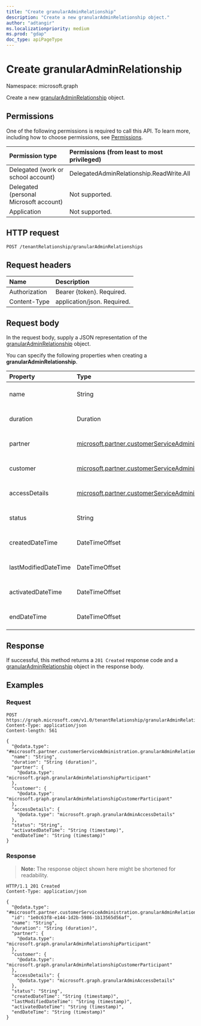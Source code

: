 ```yaml
---
title: "Create granularAdminRelationship"
description: "Create a new granularAdminRelationship object."
author: "adtangir"
ms.localizationpriority: medium
ms.prod: "gdap"
doc_type: apiPageType
---
```


# Create granularAdminRelationship
Namespace: microsoft.graph



Create a new [granularAdminRelationship](../resources/granularadminrelationship.md) object.

## Permissions
One of the following permissions is required to call this API. To learn more, including how to choose permissions, see [Permissions](/graph/permissions-reference).

|Permission type|Permissions (from least to most privileged)|
|:---|:---|
|Delegated (work or school account)| DelegatedAdminRelationship.ReadWrite.All |
|Delegated (personal Microsoft account)| Not supported. |
|Application| Not supported. |

## HTTP request

<!-- {
  "blockType": "ignored"
}
-->
``` http
POST /tenantRelationship/granularAdminRelationships
```

## Request headers
|Name|Description|
|:---|:---|
|Authorization|Bearer {token}. Required.|
|Content-Type|application/json. Required.|

## Request body
In the request body, supply a JSON representation of the [granularAdminRelationship](../resources/granularadminrelationship.md) object.

You can specify the following properties when creating a **granularAdminRelationship**.

|Property|Type|Description|
|:---|:---|:---|
|name|String|**TODO: Add Description** Required.|
|duration|Duration|**TODO: Add Description** Required.|
|partner|[microsoft.partner.customerServiceAdministration.granularAdminRelationshipParticipant](../resources/granularadminrelationshipparticipant.md)|**TODO: Add Description** Required.|
|customer|[microsoft.partner.customerServiceAdministration.granularAdminRelationshipCustomerParticipant](../resources/granularadminrelationshipcustomerparticipant.md)|**TODO: Add Description** Optional.|
|accessDetails|[microsoft.partner.customerServiceAdministration.granularAdminAccessDetails](../resources/granularadminaccessdetails.md)|**TODO: Add Description** Required.|
|status|String|**TODO: Add Description** Optional.|
|createdDateTime|DateTimeOffset|**TODO: Add Description** Optional.|
|lastModifiedDateTime|DateTimeOffset|**TODO: Add Description** Optional.|
|activatedDateTime|DateTimeOffset|**TODO: Add Description** Optional.|
|endDateTime|DateTimeOffset|**TODO: Add Description** Optional.|



## Response

If successful, this method returns a `201 Created` response code and a [granularAdminRelationship](../resources/granularadminrelationship.md) object in the response body.

## Examples

### Request
<!-- {
  "blockType": "request",
  "name": "create_granularadminrelationship_from_"
}
-->
``` http
POST https://graph.microsoft.com/v1.0/tenantRelationship/granularAdminRelationships
Content-Type: application/json
Content-length: 561

{
  "@odata.type": "#microsoft.partner.customerServiceAdministration.granularAdminRelationship",
  "name": "String",
  "duration": "String (duration)",
  "partner": {
    "@odata.type": "microsoft.graph.granularAdminRelationshipParticipant"
  },
  "customer": {
    "@odata.type": "microsoft.graph.granularAdminRelationshipCustomerParticipant"
  },
  "accessDetails": {
    "@odata.type": "microsoft.graph.granularAdminAccessDetails"
  },
  "status": "String",
  "activatedDateTime": "String (timestamp)",
  "endDateTime": "String (timestamp)"
}
```


### Response
>**Note:** The response object shown here might be shortened for readability.
<!-- {
  "blockType": "response",
  "truncated": true,
  "@odata.type": "microsoft.partner.customerServiceAdministration.granularAdminRelationship"
}
-->
``` http
HTTP/1.1 201 Created
Content-Type: application/json

{
  "@odata.type": "#microsoft.partner.customerServiceAdministration.granularAdminRelationship",
  "id": "1e0c63f8-e144-1d2b-5986-1b13565d56af",
  "name": "String",
  "duration": "String (duration)",
  "partner": {
    "@odata.type": "microsoft.graph.granularAdminRelationshipParticipant"
  },
  "customer": {
    "@odata.type": "microsoft.graph.granularAdminRelationshipCustomerParticipant"
  },
  "accessDetails": {
    "@odata.type": "microsoft.graph.granularAdminAccessDetails"
  },
  "status": "String",
  "createdDateTime": "String (timestamp)",
  "lastModifiedDateTime": "String (timestamp)",
  "activatedDateTime": "String (timestamp)",
  "endDateTime": "String (timestamp)"
}
```

